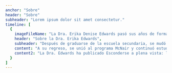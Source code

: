```yaml
---
anchor: "Sobre"
header: "Sobre"
subheader: "Lorem ipsum dolor sit amet consectetur."
timeline: [
  {
    imageFileName: "La Dra. Erika Denise Edwards pasó sus años de formación en la Península Superior de Michigan. Ella y su hermana gemela, Lydia Edwards (concejala de la ciudad de Boston) fueron criadas por su madre divorciada, una veterana de la Fuerza Aérea. (Los debates aún varían sobre si son gemelos idénticos, pero claramente eran lo suficientemente `` idénticos '' porque se vistió como Lydia. durante su campaña para el consejo de la ciudad, por lo que 'Lydia' pudo estar en dos lugares a la vez).  ",
    header: "Sobre la Dra. Erika Edwards",
    subheader: "Después de graduarse de la escuela secundaria, se mudó al norte del estado para vivir entre los trolls (un apodo que los 'yoopers', los de la península superior, le damos a las personas que viven debajo del puente) y asistió a la Universidad Estatal de Grand Valley. Se especializó en historia y se especializó en español. Mientras asistía a la universidad, enseñó ESL a migrantes de México y América Central. Inspirada por mejorar su español, estudió en el extranjero en Argentina en 2002. En ese momento fueron los mejores seis meses de su vida. Con una pregunta, '¿qué pasó con la gente negra?' y al no encontrar ninguna respuesta satisfactoria, regresó a los Estados Unidos lista para cursar estudios de posgrado, pero todavía no. Decidió volver a estudiar en el extranjero, esta vez eligiendo Guayaquil, Ecuador, donde trabajó como voluntaria en un orfanato para niñas. Esa experiencia la ayudó aún más a formular lo que significaba ser parte de la diáspora africana.",
    content: "A su regreso, se unió al programa McNair y continuó estudiando e investigando la historia negra de Argentina durante dos veranos. Después de graduarse de la Universidad Estatal de Grand Valley, se inscribió en el programa de Doctorado en Historia del Atlántico de la Universidad Internacional de Florida. Para apoyar su investigación, recibió una beca de disertación Fulbright y Ford. Se graduó en 2011 y comenzó a trabajar en el Departamento de Estudios Africanos de UNC-Charlotte como profesora y al año siguiente obtuvo un puesto permanente en el Departamento de Historia, donde recientemente fue titular.",
    content2: "La Dra. Edwards ha publicado Esconderse a plena vista: las mujeres negras, la ley y la creación de la República Argentina blanca. Este libro es un análisis de género del borrado negro en Argentina. Ha ganado el premio Letitia Woods Brown Memorial Book Prize 2020 de la Asociación de Historiadoras Negras y ha sido nombrado uno de los mejores libros de Historia Negra de 2020 por la Sociedad de Historia Intelectual Afroamericana. Su investigación aboga por un re-aprendizaje del pasado negro de Argentina y los orígenes del anti-negritud. Su defensa se extiende a la comunidad de Charlotte. Actualmente forma parte de la Junta Directiva de Latin Americans Working for Achievement, una organización sin fines de lucro que otorga becas a jóvenes latinos de la región de Charlotte."
  }
]
---
```

